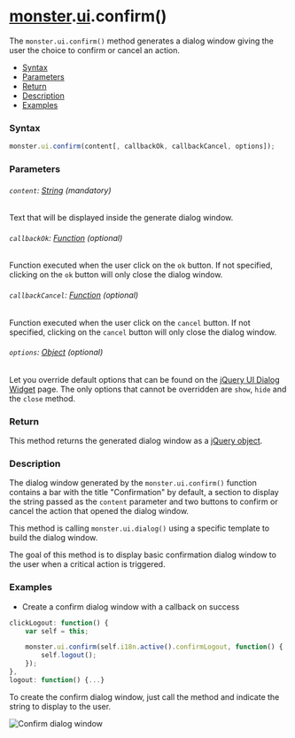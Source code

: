 # [monster][monster].[ui][ui].confirm()
The `monster.ui.confirm()` method generates a dialog window giving the user the choice to confirm or cancel an action.

* [Syntax](#syntax)
* [Parameters](#parameters)
* [Return](#return)
* [Description](#description)
* [Examples](#examples)

### Syntax
```javascript
monster.ui.confirm(content[, callbackOk, callbackCancel, options]);
```

### Parameters

###### `content`: [String][string_literal] (mandatory)

Text that will be displayed inside the generate dialog window.

###### `callbackOk`: [Function][function] (optional)

Function executed when the user click on the `ok` button. If not specified, clicking on the `ok` button will only close the dialog window.

###### `callbackCancel`: [Function][function] (optional)

Function executed when the user click on the `cancel` button. If not specified, clicking on the `cancel` button will only close the dialog window.

###### `options`: [Object][object_literal] (optional)

Let you override default options that can be found on the [jQuery UI Dialog Widget][dialog_widget] page. The only options that cannot be overridden are `show`, `hide` and the `close` method.

### Return
This method returns the generated dialog window as a [jQuery object][jquery].

### Description
The dialog window generated by the `monster.ui.confirm()` function contains a bar with the title "Confirmation" by default, a section to display the string passed as the `content` parameter and two buttons to confirm or cancel the action that opened the dialog window.

This method is calling `monster.ui.dialog()` using a specific template to build the dialog window.

The goal of this method is to display basic confirmation dialog window to the user when a critical action is triggered.

### Examples
* Create a confirm dialog window with a callback on success
```javascript
clickLogout: function() {
    var self = this;

    monster.ui.confirm(self.i18n.active().confirmLogout, function() {
        self.logout();
    });
},
logout: function() {...}
```

To create the confirm dialog window, just call the method and indicate the string to display to the user.

![Confirm dialog window](http://i.imgur.com/ujJC7De.png)

[monster]: ../../monster.md
[ui]: ../ui.md

[string_literal]: https://developer.mozilla.org/en-US/docs/Web/JavaScript/Guide/Values,_variables,_and_literals#String_literals
[function]: https://developer.mozilla.org/en-US/docs/Web/JavaScript/Reference/Functions
[object_literal]: https://developer.mozilla.org/en-US/docs/Web/JavaScript/Guide/Values,_variables,_and_literals#Object_literals
[jquery]: http://api.jquery.com/Types/#jQuery
[dialog_widget]: http://api.jqueryui.com/dialog/#options